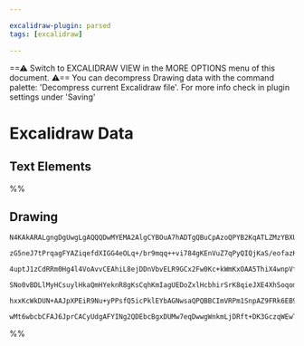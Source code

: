 ```yaml
---

excalidraw-plugin: parsed
tags: [excalidraw]

---
```

==⚠  Switch to EXCALIDRAW VIEW in the MORE OPTIONS menu of this document. ⚠== You can decompress Drawing data with the command palette: 'Decompress current Excalidraw file'. For more info check in plugin settings under 'Saving'


# Excalidraw Data

## Text Elements
%%
## Drawing
```compressed-json
N4KAkARALgngDgUwgLgAQQQDwMYEMA2AlgCYBOuA7hADTgQBuCpAzoQPYB2KqATLZMzYBXUtiRoIACyhQ4zZAHoFAc0JRJQgEYA6bGwC2CgF7N6hbEcK4OCtptbErHALRY8RMpWdx8Q1TdIEfARcZgRmBShcZQUebQAObR4aOiCEfQQOKGZuAG1wMFAwYogSbggAaQBGAE4ANlxcABlMAH0ARQAxJoAWAHYAZSh4gFUKKAB1FOLIWERyoKI5JH4S

zG5neJ7tPrqagFYAZiqefdXIGG4eOLq+/br9mqq++vi784gKEnVuZ7qPyQIQjKaS/eofazKYLcAAMH2YUFIbAA1ggAMJsfBsUjlADEVQQBIJ0xKmlw2GRyiRQg4xAxWJxEkR1mYcFwgSyJMgADNCPh8EMYNCJIIPFyIAikaiJt9JFd4YiUQhBcL0KKyh9qSCOOEcmgqh82GzsGpLvqYXCCpAqcI4ABJYh61C5AC6H255AyDu4HCE/I+hFpWHKuBh

4uptJ1zCdRRm0Hg4l4VoAvvCEAhiL8ejDDnVbvELR9GCx2Fw0Kc+kWmKxOAA5ThiX4wnpVfZVQ6HZsB5gAETSUAz3G5BDCH00wlpAFFghksk7ff6rRAhHBiLgB5n9X1DvE6s2ts2Xh8iBxkT6/fhj2wKYO0MP8GECsnwG66Lg4HAhuvE7HoICMuURAglAJIMIQCAUAAQuSlIRnSmLYni3LIShoHYCIHJQHaA76EMUroghjLoPihKkWhGGZFhOHQR

SNo0vBDLlMyHCsuylHkaQmHYeknR8gKsCqhKmIagUEDoZxlHcbhirSrK8qieJXE4XhSoqomQliqsYkUVkUkAErCNquq/FpimSThADyxqmk2lolGZuk4Z0nBQJ0uD6HyZqoGcCk6VRPEuQMhBGImPB2ZADn+foAAqWBQAAgkBZboME3IgaZflSV+pAJZxbAUICuCbqgC6Xr5EmOekk60vFeUFSExUQOySJUBlFVRbVLXRQm5RwaBzDYEi/IABrcD0

hxxKcWkDUN+AAJpXPEiR9Nu+yPPsfQ5icPklEYbAGNwsaQPQBBCImVRPm1SnpAZ9FRk6EB9VpVIkEFIVXOFEAvcQQwIHA3A7dapAkAAsmwxAINVuCaMExX3qOonffSiFoEdECQZijWkMoZIABQ8M81C8ITxOVqgMLaPsACU4p6Qgyh+uyvU47g+OdkTPDs7wXMU9TECXeVmEqaiVlQKW84XlpHruQgdNBsDHDKIdS6ZNDsPcIiZ0fNgSwa6QWtLh

wMt6wbcbCFAJ6JprCACyUdgAFYINg2QDEbcBgxDUMw7eqDwwgWnkmLjDRft+DK3GczqWEwTO6W4roQiBjdfMaClVeN5wyO/tLvgoQJbHweh+e/JPuAqZ0LywQxs+yZAA
```
%%